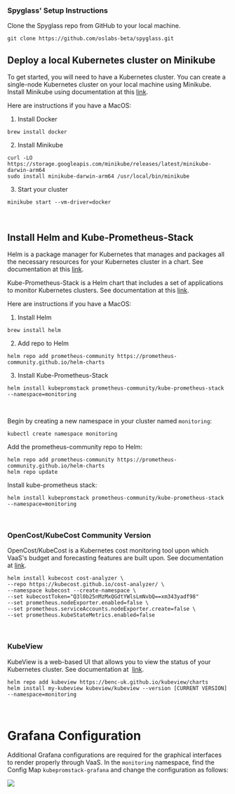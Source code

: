 ### Spyglass' Setup Instructions

Clone the Spyglass repo from GitHub to your local machine.

```
git clone https://github.com/oslabs-beta/spyglass.git
```

## Deploy a local Kubernetes cluster on Minikube
To get started, you will need to have a Kubernetes cluster. You can create a single-node Kubernetes cluster on your local machine using Minikube. Install Minikube using documentation at this [link](https://minikube.sigs.k8s.io/docs/start/).

Here are instructions if you have a MacOS: 

1. Install Docker 

```
brew install docker
```

2. Install Minikube 

```
curl -LO https://storage.googleapis.com/minikube/releases/latest/minikube-darwin-arm64
sudo install minikube-darwin-arm64 /usr/local/bin/minikube

```

3. Start your cluster 

```
minikube start --vm-driver=docker 
```

<br/>

## Install Helm and Kube-Prometheus-Stack 
Helm is a package manager for Kubernetes that manages and packages all the necessary resources for your Kubernetes cluster in a chart. See documentation at this [link](https://helm.sh/docs/intro/quickstart/). 

Kube-Prometheus-Stack is a Helm chart that includes a set of applications to monitor Kubernetes clusters. See documentation at this [link](https://github.com/prometheus-community/helm-charts/blob/main/charts/kube-prometheus-stack/README.md).

Here are instructions if you have a MacOS: 

1. Install Helm

```
brew install helm
```

2. Add repo to Helm
```
helm repo add prometheus-community https://prometheus-community.github.io/helm-charts
```

3. Install Kube-Prometheus-Stack 

```
helm install kubepromstack prometheus-community/kube-prometheus-stack --namespace=monitoring

```

<br/>



Begin by creating a new namespace in your cluster named ```monitoring```:

```
kubectl create namespace monitoring
```

Add the prometheus-community repo to Helm:

```
helm repo add prometheus-community https://prometheus-community.github.io/helm-charts
helm repo update
```

Install kube-prometheus stack:

```
helm install kubepromstack prometheus-community/kube-prometheus-stack --namespace=monitoring
```

<br/>


### OpenCost/KubeCost Community Version

OpenCost/KubeCost is a Kubernetes cost monitoring tool upon which VaaS's budget and forecasting features are built upon. See documentation at [link](https://docs.kubecost.com/).

```
helm install kubecost cost-analyzer \
--repo https://kubecost.github.io/cost-analyzer/ \
--namespace kubecost --create-namespace \
--set kubecostToken="Q3l0b25nMzMxQGdtYWlsLmNvbQ==xm343yadf98"
--set prometheus.nodeExporter.enabled=false \
--set prometheus.serviceAccounts.nodeExporter.create=false \
--set prometheus.kubeStateMetrics.enabled=false
```

<br/>

### KubeView
KubeView is a web-based UI that allows you to view the status of your Kubernetes cluster. See documentation at &nbsp;[link](https://artifacthub.io/packages/helm/kubeview/kubeview?modal=install).

```
helm repo add kubeview https://benc-uk.github.io/kubeview/charts
helm install my-kubeview kubeview/kubeview --version [CURRENT VERSION] --namespace=monitoring
```

<br/>


# Grafana Configuration

Additional Grafana configurations are required for the graphical interfaces to render properly through VaaS. In the ```monitoring``` namespace, find the Config Map ```kubepromstack-grafana``` and change the configuration as follows:

<img src='public/Images/configmap_grafana.png'>

<br/>

